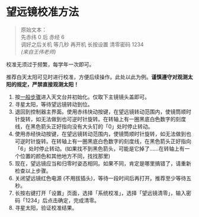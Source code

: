 # 望远镜校准方法

> 原始文本：  
> 先赤纬 0 后 赤经 6  
> 调好之后关机 等几秒 再开机 长按设置 清零密码 1234  
> *(来自王伟老师)*

校准无须过于频繁，每学年一次即可。

推荐白天太阳可见时进行校准，方便后续操作。此处以此为例。**谨慎遵守对观测太阳的规定，严禁直接观测太阳！**

1. 按[一般步骤](major_telescope.md)进入天文台并初始化。仅取下主镜镜头盖即可。
2. 寻星太阳，等待望远镜转动到位。
3. 退回到控制器主界面。使用赤纬快动按键，在望远镜转动范围内，使镜筒顺时针旋转，如无法做到也可逆时针旋转。在转轴上有一圈黑底白色数字的刻度线，在黑色箭头正好指向没有大头钉的「0」处时停止转动。
4. 使用赤经快动按键，在望远镜转动范围内，使镜筒顺时针旋转，如无法做到也可逆时针旋转。在转轴上有一圈黑底白色数字的刻度线，在黑色箭头正好指向「6」处时停止转动。(如果找不到黑色箭头，可能是它掉了……在转轴上有一个位置的颜色和其他地方不同，找找那里)
5. 现在，望远镜应当和归零时姿态相同。如果不同，肯定是哪里搞错了，请重新检查以上步骤。
6. 关闭望远镜红色电源 (不用拔插头)，等待一段时间后再打开。推荐至少等待五秒。
7. 长按右键打开「设置」页面，选择「系统校准」，选择「望远镜清零」，输入密码「1234」后点击确定，完成清零。<!--需要确认-->
8. 寻星太阳，验证校准结果。
